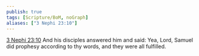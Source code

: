 ```yaml
---
publish: true
tags: [Scripture/BoM, noGraph]
aliases: ["3 Nephi 23:10"]
---
```

[3 Nephi 23:10](https://churchofjesuschrist.org/study/scriptures/bofm/3-ne/23?lang=eng&id=p10#p10) And his disciples answered him and said: Yea, Lord, Samuel did prophesy according to thy words, and they were all fulfilled.
